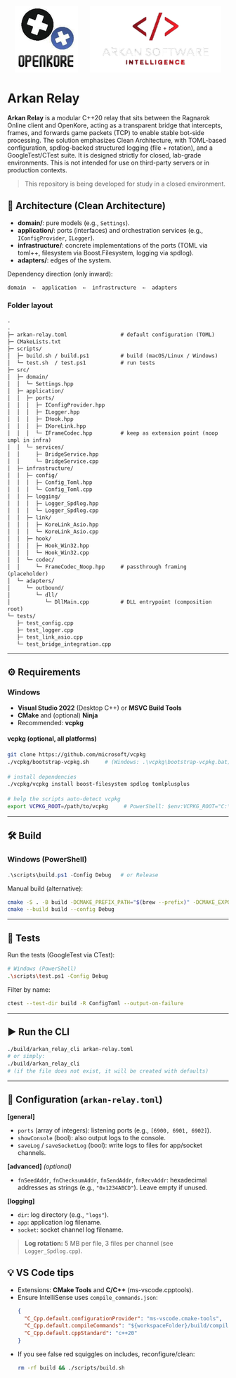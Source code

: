 <p align="center">
  <img src="docs/img/openkore.png" alt="OpenKore" height="150" />
  &nbsp;&nbsp;&nbsp;&nbsp;&nbsp;
  <img src="docs/img/arkansoftware.png" alt="Arkan Software" height="150" />
</p>

# Arkan Relay

**Arkan Relay** is a modular C++20 relay that sits between the Ragnarok Online client and OpenKore, acting as a transparent bridge that intercepts, frames, and forwards game packets (TCP) to enable stable bot-side processing. The solution emphasizes Clean Architecture, with TOML-based configuration, spdlog-backed structured logging (file + rotation), and a GoogleTest/CTest suite. It is designed strictly for closed, lab-grade environments. This is not intended for use on third-party servers or in production contexts.

> This repository is being developed for study in a closed environment.

## 🧱 Architecture (Clean Architecture)

- **domain/**: pure models (e.g., `Settings`).
- **application/**: ports (interfaces) and orchestration services (e.g., `IConfigProvider`, `ILogger`).
- **infrastructure/**: concrete implementations of the ports (TOML via toml++, filesystem via Boost.Filesystem, logging via spdlog).
- **adapters/**: edges of the system.

Dependency direction (only inward):

```
domain  ←  application  ←  infrastructure  ←  adapters
```

### Folder layout

```
.
.
├─ arkan-relay.toml                 # default configuration (TOML)
├─ CMakeLists.txt
├─ scripts/
│  ├─ build.sh / build.ps1          # build (macOS/Linux / Windows)
│  └─ test.sh  / test.ps1           # run tests
├─ src/
│  ├─ domain/
│  │  └─ Settings.hpp
│  ├─ application/
│  │  ├─ ports/
│  │  │  ├─ IConfigProvider.hpp
│  │  │  ├─ ILogger.hpp
│  │  │  ├─ IHook.hpp
│  │  │  ├─ IKoreLink.hpp
│  │  │  └─ IFrameCodec.hpp         # keep as extension point (noop impl in infra)
│  │  └─ services/
│  │     ├─ BridgeService.hpp
│  │     └─ BridgeService.cpp
│  ├─ infrastructure/
│  │  ├─ config/
│  │  │  ├─ Config_Toml.hpp
│  │  │  └─ Config_Toml.cpp
│  │  ├─ logging/
│  │  │  ├─ Logger_Spdlog.hpp
│  │  │  └─ Logger_Spdlog.cpp
│  │  ├─ link/
│  │  │  ├─ KoreLink_Asio.hpp
│  │  │  └─ KoreLink_Asio.cpp
│  │  ├─ hook/
│  │  │  ├─ Hook_Win32.hpp          
│  │  │  └─ Hook_Win32.cpp
│  │  └─ codec/
│  │     └─ FrameCodec_Noop.hpp     # passthrough framing (placeholder)
│  └─ adapters/
│     └─ outbound/
│        └─ dll/
│           └─ DllMain.cpp          # DLL entrypoint (composition root)
└─ tests/
   ├─ test_config.cpp
   ├─ test_logger.cpp
   ├─ test_link_asio.cpp
   └─ test_bridge_integration.cpp
```

---

## ⚙️ Requirements

### Windows
- **Visual Studio 2022** (Desktop C++) or **MSVC Build Tools**
- **CMake** and (optional) **Ninja**
- Recommended: **vcpkg**

#### vcpkg (optional, all platforms)
```bash
git clone https://github.com/microsoft/vcpkg
./vcpkg/bootstrap-vcpkg.sh     # (Windows: .\vcpkg\bootstrap-vcpkg.bat)

# install dependencies
./vcpkg/vcpkg install boost-filesystem spdlog tomlplusplus

# help the scripts auto-detect vcpkg
export VCPKG_ROOT=/path/to/vcpkg     # PowerShell: $env:VCPKG_ROOT="C:\path\to\vcpkg"
```

---

## 🛠️ Build

### Windows (PowerShell)
```powershell
.\scripts\build.ps1 -Config Debug   # or Release
```

Manual build (alternative):
```bash
cmake -S . -B build -DCMAKE_PREFIX_PATH="$(brew --prefix)" -DCMAKE_EXPORT_COMPILE_COMMANDS=ON
cmake --build build --config Debug
```

---

## 🧪 Tests

Run the tests (GoogleTest via CTest):

```bash
# Windows (PowerShell)
.\scripts\test.ps1 -Config Debug
```

Filter by name:
```bash
ctest --test-dir build -R ConfigToml --output-on-failure
```

---

## ▶️ Run the CLI

```bash
./build/arkan_relay_cli arkan-relay.toml
# or simply:
./build/arkan_relay_cli
# (if the file does not exist, it will be created with defaults)
```

---

## 🧩 Configuration (`arkan-relay.toml`)

**[general]**
- `ports` (array of integers): listening ports (e.g., `[6900, 6901, 6902]`).
- `showConsole` (bool): also output logs to the console.
- `saveLog` / `saveSocketLog` (bool): write logs to files for app/socket channels.

**[advanced]** *(optional)*
- `fnSeedAddr`, `fnChecksumAddr`, `fnSendAddr`, `fnRecvAddr`: hexadecimal addresses as strings (e.g., `"0x1234ABCD"`). Leave empty if unused.

**[logging]**
- `dir`: log directory (e.g., `"logs"`).
- `app`: application log filename.
- `socket`: socket channel log filename.

> **Log rotation:** 5 MB per file, 3 files per channel (see `Logger_Spdlog.cpp`).


## 💡 VS Code tips

- Extensions: **CMake Tools** and **C/C++** (ms-vscode.cpptools).
- Ensure IntelliSense uses `compile_commands.json`:
  ```json
  {
    "C_Cpp.default.configurationProvider": "ms-vscode.cmake-tools",
    "C_Cpp.default.compileCommands": "${workspaceFolder}/build/compile_commands.json",
    "C_Cpp.default.cppStandard": "c++20"
  }
  ```
- If you see false red squiggles on includes, reconfigure/clean:
  ```bash
  rm -rf build && ./scripts/build.sh
  ```
